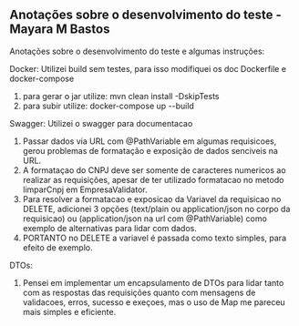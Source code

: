## Anotações sobre o desenvolvimento do teste - Mayara M Bastos

Anotações sobre o desenvolvimento do teste e algumas instruções:

Docker: Utilizei build sem testes, para isso modifiquei os doc Dockerfile e docker-compose
1. para gerar o jar utilize: mvn clean install -DskipTests
2. para subir utilize: docker-compose up --build

Swagger: Utilizei o swagger para documentacao
1. Passar dados via URL com @PathVariable em algumas requisicoes, gerou problemas de formatação e exposição de dados senciveis na URL.
2. A formataçao do CNPJ deve ser somente de caracteres numericos ao realizar as requisições, apesar de ter utilizado formatacao no metodo limparCnpj em EmpresaValidator.
3. Para resolver a formatacao e exposicao da Variavel da requisicao no DELETE, adicionei 3 opções (text/plain ou application/json no corpo da requisicao) ou (application/json na url com @PathVariable) como exemplo de alternativas para lidar com dados.
4. PORTANTO no DELETE a variavel é passada como texto simples, para efeito de exemplo.

DTOs:
1. Pensei em implementar um encapsulamento de DTOs para lidar tanto com as respostas das requisições quanto com mensagens de validacoes, erros, sucesso e exeçoes, mas o uso de Map me pareceu mais simples e eficiente.
